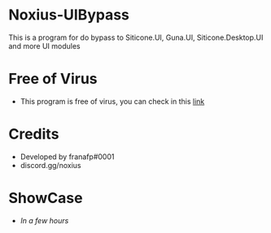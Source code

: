 # Noxius-UIBypass
This is a program for do bypass to Siticone.UI, Guna.UI, Siticone.Desktop.UI and more UI modules

# Free of Virus

- This program is free of virus, you can check in this [link](https://www.virustotal.com/gui/file/e17280bab789b41b8f08a9dc39ae7b8d13e1f94d8ead865284a28f6d35504247?nocache=1)

# Credits

- Developed by franafp#0001
- discord.gg/noxius

# ShowCase

- *In a few hours*
